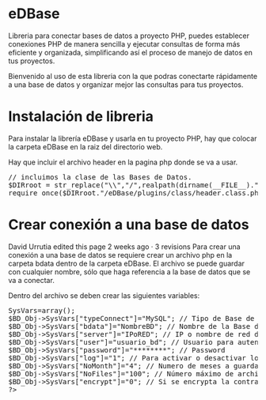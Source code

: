 # eDBase
Libreria para conectar bases de datos a proyecto PHP, puedes establecer conexiones PHP de manera sencilla y ejecutar consultas de forma más eficiente y organizada, simplificando así el proceso de manejo de datos en tus proyectos.

Bienvenido al uso de esta libreria con la que podras conectarte rápidamente a una base de datos y organizar mejor las consultas para tus proyectos.

# Instalación de libreria
Para instalar la librería eDBase y usarla en tu proyecto PHP, hay que colocar la carpeta eDBase en la raiz del directorio web.

Hay que incluir el archivo header en la pagina php donde se va a usar.

<pre>
// incluimos la clase de las Bases de Datos.
$DIRroot = str_replace("\\","/",realpath(dirname(__FILE__)."/../../..").'/');
require_once($DIRroot."/eDBase/plugins/class/header.class.php");
</pre>

# Crear conexión a una base de datos
 
David Urrutia edited this page 2 weeks ago · 3 revisions
Para crear una conexión a una base de datos se requiere crear un archivo php en la carpeta bdata dentro de la carpeta eDBase. El archivo se puede guardar con cualquier nombre, sólo que haga referencia a la base de datos que se va a conectar.

Dentro del archivo se deben crear las siguientes variables:

<pre>
<?
$BD_Obj->SysVars=array();
$BD_Obj->SysVars["typeConnect"]="MySQL"; // Tipo de Base de Datos. ODBC,SyBase,MsSQL,MySQL,ORA(Oracle),PG(PostGres).
$BD_Obj->SysVars["bdata"]="NombreBD"; // Nombre de la Base de Datos.
$BD_Obj->SysVars["server"]="IPoRED"; // IP o nombre de red del Servidor.
$BD_Obj->SysVars["user"]="usuario_bd"; // Usuario para autentificar
$BD_Obj->SysVars["password"]="********"; // Password
$BD_Obj->SysVars["log"]="1"; // Para activar o desactivar logs, se guardaran en carpeta _conSQL_ dentro de _eDBase_. _0(desactivado), 1(activado)_
$BD_Obj->SysVars["NoMonth"]="4"; // Numero de meses a guardar.
$BD_Obj->SysVars["NoFiles"]="100"; // Número máximo de archivos a guardar.
$BD_Obj->SysVars["encrypt"]="0"; // Si se encrypta la contraseña o no, más adelante se explica como activarla
?>
</pre>

